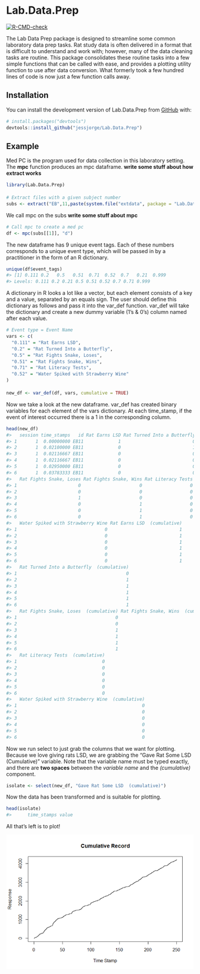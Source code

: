 
<!-- README.md is generated from README.Rmd. Please edit that file -->

# Lab.Data.Prep

<!-- badges: start -->

[![R-CMD-check](https://github.com/jessjorge/Lab.Data.Prep/actions/workflows/R-CMD-check.yaml/badge.svg)](https://github.com/jessjorge/Lab.Data.Prep/actions/workflows/R-CMD-check.yaml)
<!-- badges: end -->

The Lab Data Prep package is designed to streamline some common
laboratory data prep tasks. Rat study data is often delivered in a
format that is difficult to understand and work with; however, many of
the data cleaning tasks are routine. This package consolidates these
routine tasks into a few simple functions that can be called with ease,
and provides a plotting utility function to use after data conversion.
What formerly took a few hundred lines of code is now just a few
function calls away.

## Installation

You can install the development version of Lab.Data.Prep from
[GitHub](https://github.com/) with:

``` r
# install.packages("devtools")
devtools::install_github("jessjorge/Lab.Data.Prep")
```

## Example

Med PC is the program used for data collection in this laboratory
setting. The **mpc** function produces an mpc dataframe. **write some
stuff about how extract works**

``` r
library(Lab.Data.Prep)

# Extract files with a given subject number
subs <- extract("EB",11,paste(system.file("extdata", package = "Lab.Data.Prep"),"/", sep = ""))
```

We call mpc on the subs **write some stuff about mpc**

``` r
# Call mpc to create a med pc
df <- mpc(subs[[1]], "d")
```

The new dataframe has 9 unique event tags. Each of these numbers
corresponds to a unique event type, which will be passed in by a
practitioner in the form of an R dictionary.

``` r
unique(df$event_tags)
#> [1] 0.111 0.2   0.5   0.51  0.71  0.52  0.7   0.21  0.999
#> Levels: 0.111 0.2 0.21 0.5 0.51 0.52 0.7 0.71 0.999
```

A dictionary in R looks a lot like a vector, but each element consists
of a key and a value, separated by an equals sign. The user should
define this dictionary as follows and pass it into the var_def function.
var_def will take the dictionary and create a new dummy variable (1’s &
0’s) column named after each value.

``` r
# Event type = Event Name
vars <- c(
  "0.111" = "Rat Earns LSD",
  "0.2" = "Rat Turned Into a Butterfly",
  "0.5" = "Rat Fights Snake, Loses",
  "0.51" = "Rat Fights Snake, Wins",
  "0.71" = "Rat Literacy Tests",
  "0.52" = "Water Spiked with Strawberry Wine"
)

new_df <- var_def(df, vars, cumulative = TRUE)
```

Now we take a look at the new dataframe. var_def has created binary
variables for each element of the vars dictionary. At each time_stamp,
if the event of interest occurred there is a 1 in the corresponding
column.

``` r
head(new_df)
#>   session time_stamps   id Rat Earns LSD Rat Turned Into a Butterfly
#> 1       1  0.00000000 EB11             1                           0
#> 2       1  0.02100000 EB11             0                           1
#> 3       1  0.02116667 EB11             0                           0
#> 4       1  0.02116667 EB11             0                           0
#> 5       1  0.02950000 EB11             0                           0
#> 6       1  0.03783333 EB11             0                           0
#>   Rat Fights Snake, Loses Rat Fights Snake, Wins Rat Literacy Tests
#> 1                       0                      0                  0
#> 2                       0                      0                  0
#> 3                       1                      0                  0
#> 4                       0                      1                  0
#> 5                       0                      1                  0
#> 6                       0                      1                  0
#>   Water Spiked with Strawberry Wine Rat Earns LSD  (cumulative)
#> 1                                 0                           1
#> 2                                 0                           1
#> 3                                 0                           1
#> 4                                 0                           1
#> 5                                 0                           1
#> 6                                 0                           1
#>   Rat Turned Into a Butterfly  (cumulative)
#> 1                                         0
#> 2                                         1
#> 3                                         1
#> 4                                         1
#> 5                                         1
#> 6                                         1
#>   Rat Fights Snake, Loses  (cumulative) Rat Fights Snake, Wins  (cumulative)
#> 1                                     0                                    0
#> 2                                     0                                    0
#> 3                                     1                                    0
#> 4                                     1                                    1
#> 5                                     1                                    2
#> 6                                     1                                    3
#>   Rat Literacy Tests  (cumulative)
#> 1                                0
#> 2                                0
#> 3                                0
#> 4                                0
#> 5                                0
#> 6                                0
#>   Water Spiked with Strawberry Wine  (cumulative)
#> 1                                               0
#> 2                                               0
#> 3                                               0
#> 4                                               0
#> 5                                               0
#> 6                                               0
```

Now we run select to just grab the columns that we want for plotting.
Because we love giving rats LSD, we are grabbing the “Gave Rat Some LSD
(Cumulative)” variable. Note that the variable name must be typed
exactly, and there are **two spaces** between the *variable name* and
the *(cumulative)* component.

``` r
isolate <- select(new_df, "Gave Rat Some LSD  (cumulative)")
```

Now the data has been transformed and is suitable for plotting.

``` r
head(isolate)
#>      time_stamps value
```

All that’s left is to plot!

![The output plot](man/figures/README-unnamed-chunk-4-1.png)
